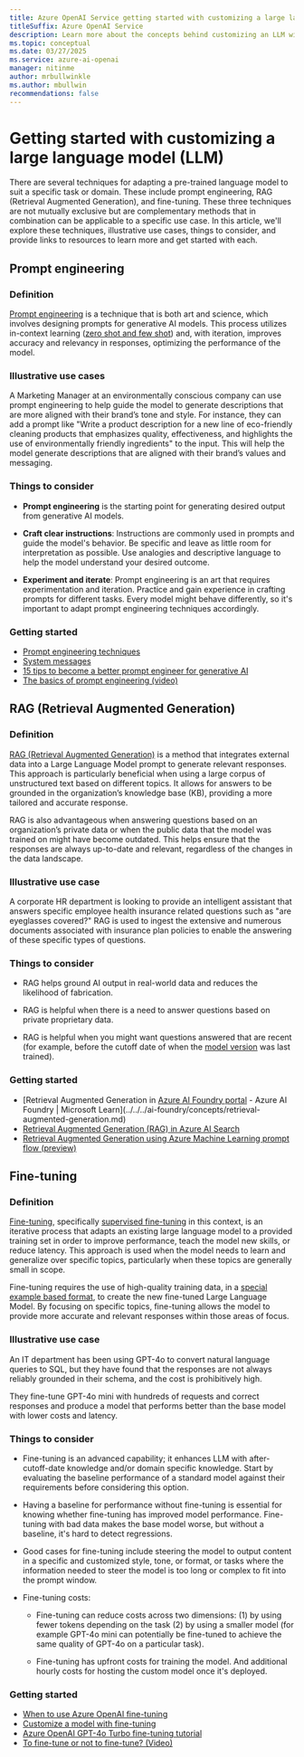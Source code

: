 ```yaml
---
title: Azure OpenAI Service getting started with customizing a large language model (LLM)
titleSuffix: Azure OpenAI Service
description: Learn more about the concepts behind customizing an LLM with Azure OpenAI.
ms.topic: conceptual
ms.date: 03/27/2025
ms.service: azure-ai-openai
manager: nitinme
author: mrbullwinkle
ms.author: mbullwin
recommendations: false
---
```


# Getting started with customizing a large language model (LLM)

There are several techniques for adapting a pre-trained language model to suit a specific task or domain. These include prompt engineering, RAG (Retrieval Augmented Generation), and fine-tuning. These three techniques are not mutually exclusive but are complementary methods that in combination can be applicable to a specific use case. In this article, we'll explore these techniques, illustrative use cases, things to consider, and provide links to resources to learn more and get started with each.

## Prompt engineering

### Definition

[Prompt engineering](./prompt-engineering.md) is a technique that is both art and science, which involves designing prompts for generative AI models. This process utilizes in-context learning ([zero shot and few shot](./prompt-engineering.md#examples)) and, with iteration, improves accuracy and relevancy in responses, optimizing the performance of the model.

### Illustrative use cases

A Marketing Manager at an environmentally conscious company can use prompt engineering to help guide the model to generate descriptions that are more aligned with their brand’s tone and style. For instance, they can add a prompt like "Write a product description for a new line of eco-friendly cleaning products that emphasizes quality, effectiveness, and highlights the use of environmentally friendly ingredients" to the input. This will help the model generate descriptions that are aligned with their brand’s values and messaging.

### Things to consider

- **Prompt engineering** is the starting point for generating desired output from generative AI models.

- **Craft clear instructions**: Instructions are commonly used in prompts and guide the model's behavior. Be specific and leave as little room for interpretation as possible. Use analogies and descriptive language to help the model understand your desired outcome.

- **Experiment and iterate**: Prompt engineering is an art that requires experimentation and iteration. Practice and gain experience in crafting prompts for different tasks. Every model might behave differently, so it's important to adapt prompt engineering techniques accordingly.

### Getting started

- [Prompt engineering techniques](./prompt-engineering.md)
- [System messages](./advanced-prompt-engineering.md)
- [15 tips to become a better prompt engineer for generative AI](https://techcommunity.microsoft.com/t5/ai-azure-ai-services-blog/15-tips-to-become-a-better-prompt-engineer-for-generative-ai/ba-p/3882935)
- [The basics of prompt engineering (video)](https://www.youtube.com/watch?v=e7w6QV1NX1c)

## RAG (Retrieval Augmented Generation)

### Definition 

[RAG (Retrieval Augmented Generation)](../../../ai-foundry/concepts/retrieval-augmented-generation.md) is a method that integrates external data into a Large Language Model prompt to generate relevant responses. This approach is particularly beneficial when using a large corpus of unstructured text based on different topics. It allows for answers to be grounded in the organization’s knowledge base (KB), providing a more tailored and accurate response.

RAG is also advantageous when answering questions based on an organization’s private data or when the public data that the model was trained on might have become outdated. This helps ensure that the responses are always up-to-date and relevant, regardless of the changes in the data landscape.

### Illustrative use case

A corporate HR department is looking to provide an intelligent assistant that answers specific employee health insurance related questions such as "are eyeglasses covered?" RAG is used to ingest the extensive and numerous documents associated with insurance plan policies to enable the answering of these specific types of questions.

### Things to consider

- RAG helps ground AI output in real-world data and reduces the likelihood of fabrication.

- RAG is helpful when there is a need to answer questions based on private proprietary data.

- RAG is helpful when you might want questions answered that are recent (for example, before the cutoff date of when the [model version](./models.md) was last trained).

### Getting started

- [Retrieval Augmented Generation in [Azure AI Foundry portal](https://ai.azure.com/) - Azure AI Foundry | Microsoft Learn](../../../ai-foundry/concepts/retrieval-augmented-generation.md)
- [Retrieval Augmented Generation (RAG) in Azure AI Search](/azure/search/retrieval-augmented-generation-overview)
- [Retrieval Augmented Generation using Azure Machine Learning prompt flow (preview)](/azure/machine-learning/concept-retrieval-augmented-generation)

## Fine-tuning

### Definition

[Fine-tuning](../how-to/fine-tuning.md), specifically [supervised fine-tuning](https://techcommunity.microsoft.com/t5/ai-azure-ai-services-blog/fine-tuning-now-available-with-azure-openai-service/ba-p/3954693?lightbox-message-images-3954693=516596iC5D02C785903595A) in this context, is an iterative process that adapts an existing large language model to a provided training set in order to improve performance, teach the model new skills, or reduce latency. This approach is used when the model needs to learn and generalize over specific topics, particularly when these topics are generally small in scope.

Fine-tuning requires the use of high-quality training data, in a [special example based format](../how-to/fine-tuning.md#example-file-format), to create the new fine-tuned Large Language Model. By focusing on specific topics, fine-tuning allows the model to provide more accurate and relevant responses within those areas of focus.

### Illustrative use case

An IT department has been using GPT-4o to convert natural language queries to SQL, but they have found that the responses are not always reliably grounded in their schema, and the cost is prohibitively high.

They fine-tune GPT-4o mini with hundreds of requests and correct responses and produce a model that performs better than the base model with lower costs and latency.

### Things to consider

- Fine-tuning is an advanced capability; it enhances LLM with after-cutoff-date knowledge and/or domain specific knowledge. Start by evaluating the baseline performance of a standard model against their requirements before considering this option.

- Having a baseline for performance without fine-tuning is essential for knowing whether fine-tuning has improved model performance. Fine-tuning with bad data makes the base model worse, but without a baseline, it's hard to detect regressions.

- Good cases for fine-tuning include steering the model to output content in a specific and customized style, tone, or format, or tasks where the information needed to steer the model is too long or complex to fit into the prompt window.

- Fine-tuning costs:

  - Fine-tuning can reduce costs across two dimensions: (1) by using fewer tokens depending on the task (2) by using a smaller model (for example GPT-4o mini can potentially be fine-tuned to achieve the same quality of GPT-4o on a particular task).

  - Fine-tuning has upfront costs for training the model. And additional hourly costs for hosting the custom model once it's deployed.

### Getting started

- [When to use Azure OpenAI fine-tuning](./fine-tuning-considerations.md)
- [Customize a model with fine-tuning](../how-to/fine-tuning.md)
- [Azure OpenAI GPT-4o Turbo fine-tuning tutorial](../tutorials/fine-tune.md)
- [To fine-tune or not to fine-tune? (Video)](https://www.youtube.com/watch?v=0Jo-z-MFxJs)
